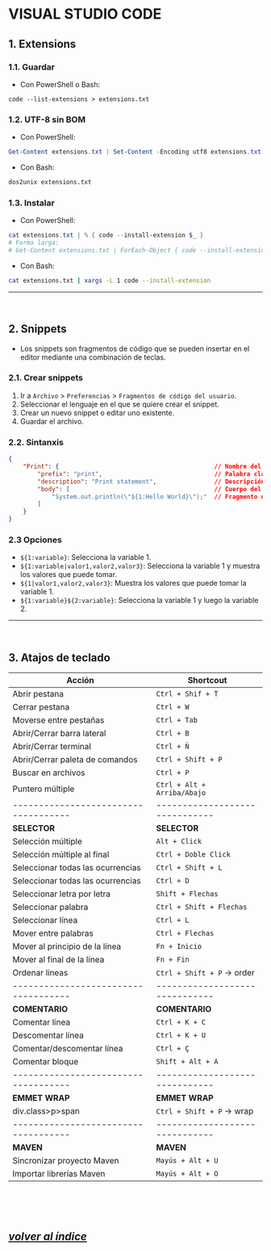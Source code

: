 # VISUAL STUDIO CODE

## 1. Extensions
### 1.1. Guardar
- Con PowerShell o Bash:
```
code --list-extensions > extensions.txt
```
### 1.2. UTF-8 sin BOM
- Con PowerShell:
```powershell
Get-Content extensions.txt | Set-Content -Encoding utf8 extensions.txt
```
- Con Bash:
```bash
dos2unix extensions.txt
```
### 1.3. Instalar
- Con PowerShell:
```powershell
cat extensions.txt | % { code --install-extension $_ }
# Forma larga:
# Get-Content extensions.txt | ForEach-Object { code --install-extension $_ }
```
- Con Bash:
```bash
cat extensions.txt | xargs -L 1 code --install-extension
```
---
<br>

## 2. Snippets
- Los snippets son fragmentos de código que se pueden insertar en el editor mediante una combinación de teclas.

### 2.1. Crear snippets
1. Ir a `Archivo` > `Preferencias` > `Fragmentos de código del usuario`.
2. Seleccionar el lenguaje en el que se quiere crear el snippet.
3. Crear un nuevo snippet o editar uno existente.
4. Guardar el archivo.

### 2.2. Sintanxis
```json
{
    "Print": {                                           // Nombre del snippet
        "prefix": "print",                               // Palabra clave que se debe escribir para que aparezca el snippet
        "description": "Print statement",                // Descripción
        "body": [                                        // Cuerpo del snippet
            "System.out.println(\"${1:Hello World}\");"  // Fragmento de código
        ]
    }
}
```

### 2.3 Opciones
- `${1:variable}`: Selecciona la variable 1.
- `${1:variable|valor1,valor2,valor3}`: Selecciona la variable 1 y muestra los valores que puede tomar.
- `${1|valor1,valor2,valor3}`: Muestra los valores que puede tomar la variable 1.
- `${1:variable}${2:variable}`: Selecciona la variable 1 y luego la variable 2.
---
<br>

## 3. Atajos de teclado
|  **Acción**                        | **Shortcout**                |
|------------------------------------|------------------------------|
|  Abrir pestana                     |  `Ctrl + Shif + T`           |
|  Cerrar pestana                    |  `Ctrl + W`                  |
|  Moverse entre pestañas            |  `Ctrl + Tab`                |
|  Abrir/Cerrar barra lateral        |  `Ctrl + B`                  |
|  Abrir/Cerrar terminal             |  `Ctrl + Ñ`                  |
|  Abrir/Cerrar paleta de comandos   |  `Ctrl + Shift + P`          |
|  Buscar en archivos                |  `Ctrl + P`                  |
|  Puntero múltiple                  |  `Ctrl + Alt + Arriba/Abajo` |
|------------------------------------|------------------------------|
|  **SELECTOR**                      |  **SELECTOR**                |
|  Selección múltiple                |  `Alt + Click`               |
|  Selección múltiple al final       |  `Ctrl + Doble Click`        |
|  Seleccionar todas las ocurrencias |  `Ctrl + Shift + L`          |
|  Seleccionar todas las ocurrencias |  `Ctrl + D`                  |
|  Seleccionar letra por letra       |  `Shift + Flechas`           |
|  Seleccionar palabra               |  `Ctrl + Shift + Flechas`    |
|  Seleccionar línea                 |  `Ctrl + L`                  |
|  Mover entre palabras              |  `Ctrl + Flechas`            |
|  Mover al principio de la línea    |  `Fn + Inicio`               |
|  Mover al final de la línea        |  `Fn + Fin`                  |
|  Ordenar líneas                    |  `Ctrl + Shift + P` -> order |
|------------------------------------|------------------------------|
|  **COMENTARIO**                    |  **COMENTARIO**              |
|  Comentar línea                    |  `Ctrl + K + C`              |
|  Descomentar línea                 |  `Ctrl + K + U`              |
|  Comentar/descomentar línea        |  `Ctrl + Ç`                  |
|  Comentar bloque                   |  `Shift + Alt + A`           |
|------------------------------------|------------------------------|
|  **EMMET WRAP**                    |  **EMMET WRAP**              |
|  div.class>p>span                  |  `Ctrl + Shift + P` -> wrap  |
|------------------------------------|------------------------------|
|  **MAVEN**                         |  **MAVEN**                   |
|  Sincronizar proyecto Maven        |  `Mayús + Alt + U`           |
|  Importar librerías Maven          |  `Mayús + Alt + O`           |

<br><br><br>

## *[volver al índice](../README.md)*